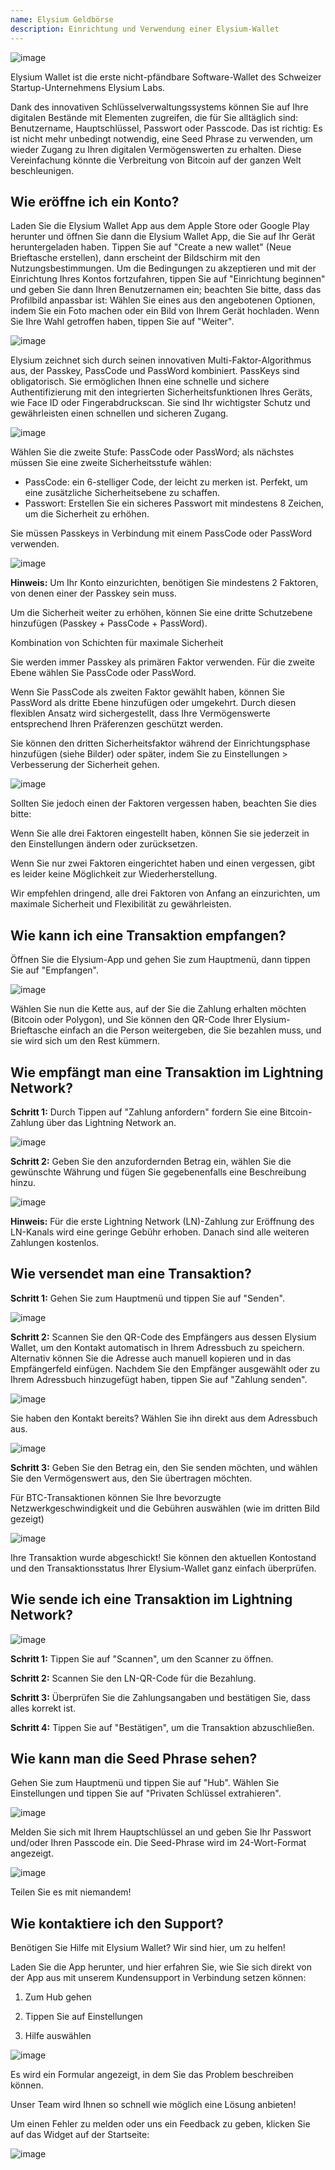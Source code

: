 ```yaml
---
name: Elysium Geldbörse
description: Einrichtung und Verwendung einer Elysium-Wallet
---
```

![image](assets/cover.webp)

Elysium Wallet ist die erste nicht-pfändbare Software-Wallet des Schweizer Startup-Unternehmens Elysium Labs.

Dank des innovativen Schlüsselverwaltungssystems können Sie auf Ihre digitalen Bestände mit Elementen zugreifen, die für Sie alltäglich sind: Benutzername, Hauptschlüssel, Passwort oder Passcode. Das ist richtig: Es ist nicht mehr unbedingt notwendig, eine Seed Phrase zu verwenden, um wieder Zugang zu Ihren digitalen Vermögenswerten zu erhalten. Diese Vereinfachung könnte die Verbreitung von Bitcoin auf der ganzen Welt beschleunigen.

## Wie eröffne ich ein Konto?

Laden Sie die Elysium Wallet App aus dem Apple Store oder Google Play herunter und öffnen Sie dann die Elysium Wallet App, die Sie auf Ihr Gerät heruntergeladen haben. Tippen Sie auf "Create a new wallet" (Neue Brieftasche erstellen), dann erscheint der Bildschirm mit den Nutzungsbestimmungen. Um die Bedingungen zu akzeptieren und mit der Einrichtung Ihres Kontos fortzufahren, tippen Sie auf "Einrichtung beginnen" und geben Sie dann Ihren Benutzernamen ein; beachten Sie bitte, dass das Profilbild anpassbar ist: Wählen Sie eines aus den angebotenen Optionen, indem Sie ein Foto machen oder ein Bild von Ihrem Gerät hochladen. Wenn Sie Ihre Wahl getroffen haben, tippen Sie auf "Weiter".

![image](assets/en/02.webp)

Elysium zeichnet sich durch seinen innovativen Multi-Faktor-Algorithmus aus, der Passkey, PassCode und PassWord kombiniert. PassKeys sind obligatorisch. Sie ermöglichen Ihnen eine schnelle und sichere Authentifizierung mit den integrierten Sicherheitsfunktionen Ihres Geräts, wie Face ID oder Fingerabdruckscan. Sie sind Ihr wichtigster Schutz und gewährleisten einen schnellen und sicheren Zugang.

![image](assets/en/03.webp)

Wählen Sie die zweite Stufe: PassCode oder PassWord; als nächstes müssen Sie eine zweite Sicherheitsstufe wählen:


- PassCode: ein 6-stelliger Code, der leicht zu merken ist. Perfekt, um eine zusätzliche Sicherheitsebene zu schaffen.
- Passwort: Erstellen Sie ein sicheres Passwort mit mindestens 8 Zeichen, um die Sicherheit zu erhöhen.

Sie müssen Passkeys in Verbindung mit einem PassCode oder PassWord verwenden.

![image](assets/en/04.webp)

**Hinweis:** Um Ihr Konto einzurichten, benötigen Sie mindestens 2 Faktoren, von denen einer der Passkey sein muss.

Um die Sicherheit weiter zu erhöhen, können Sie eine dritte Schutzebene hinzufügen (Passkey + PassCode + PassWord).

Kombination von Schichten für maximale Sicherheit

Sie werden immer Passkey als primären Faktor verwenden. Für die zweite Ebene wählen Sie PassCode oder PassWord.

Wenn Sie PassCode als zweiten Faktor gewählt haben, können Sie PassWord als dritte Ebene hinzufügen oder umgekehrt. Durch diesen flexiblen Ansatz wird sichergestellt, dass Ihre Vermögenswerte entsprechend Ihren Präferenzen geschützt werden.

Sie können den dritten Sicherheitsfaktor während der Einrichtungsphase hinzufügen (siehe Bilder) oder später, indem Sie zu Einstellungen > Verbesserung der Sicherheit gehen.

![image](assets/en/05.webp)

Sollten Sie jedoch einen der Faktoren vergessen haben, beachten Sie dies bitte:

Wenn Sie alle drei Faktoren eingestellt haben, können Sie sie jederzeit in den Einstellungen ändern oder zurücksetzen.

Wenn Sie nur zwei Faktoren eingerichtet haben und einen vergessen, gibt es leider keine Möglichkeit zur Wiederherstellung.

Wir empfehlen dringend, alle drei Faktoren von Anfang an einzurichten, um maximale Sicherheit und Flexibilität zu gewährleisten.

## Wie kann ich eine Transaktion empfangen?

Öffnen Sie die Elysium-App und gehen Sie zum Hauptmenü, dann tippen Sie auf "Empfangen".

![image](assets/en/06.webp)

Wählen Sie nun die Kette aus, auf der Sie die Zahlung erhalten möchten (Bitcoin oder Polygon), und Sie können den QR-Code Ihrer Elysium-Brieftasche einfach an die Person weitergeben, die Sie bezahlen muss, und sie wird sich um den Rest kümmern.

## Wie empfängt man eine Transaktion im Lightning Network?

**Schritt 1:** Durch Tippen auf "Zahlung anfordern" fordern Sie eine Bitcoin-Zahlung über das Lightning Network an.

![image](assets/en/07.webp)

**Schritt 2:** Geben Sie den anzufordernden Betrag ein, wählen Sie die gewünschte Währung und fügen Sie gegebenenfalls eine Beschreibung hinzu.

![image](assets/en/08.webp)

**Hinweis:** Für die erste Lightning Network (LN)-Zahlung zur Eröffnung des LN-Kanals wird eine geringe Gebühr erhoben. Danach sind alle weiteren Zahlungen kostenlos.

## Wie versendet man eine Transaktion?

**Schritt 1:** Gehen Sie zum Hauptmenü und tippen Sie auf "Senden".

![image](assets/en/09.webp)

**Schritt 2:** Scannen Sie den QR-Code des Empfängers aus dessen Elysium Wallet, um den Kontakt automatisch in Ihrem Adressbuch zu speichern. Alternativ können Sie die Adresse auch manuell kopieren und in das Empfängerfeld einfügen. Nachdem Sie den Empfänger ausgewählt oder zu Ihrem Adressbuch hinzugefügt haben, tippen Sie auf "Zahlung senden".

![image](assets/en/10.webp)

Sie haben den Kontakt bereits? Wählen Sie ihn direkt aus dem Adressbuch aus.

![image](assets/en/11.webp)

**Schritt 3:** Geben Sie den Betrag ein, den Sie senden möchten, und wählen Sie den Vermögenswert aus, den Sie übertragen möchten.

Für BTC-Transaktionen können Sie Ihre bevorzugte Netzwerkgeschwindigkeit und die Gebühren auswählen (wie im dritten Bild gezeigt)

![image](assets/en/12.webp)

Ihre Transaktion wurde abgeschickt! Sie können den aktuellen Kontostand und den Transaktionsstatus Ihrer Elysium-Wallet ganz einfach überprüfen.

## Wie sende ich eine Transaktion im Lightning Network?

![image](assets/en/13.webp)

**Schritt 1:** Tippen Sie auf "Scannen", um den Scanner zu öffnen.

**Schritt 2:** Scannen Sie den LN-QR-Code für die Bezahlung.

**Schritt 3:** Überprüfen Sie die Zahlungsangaben und bestätigen Sie, dass alles korrekt ist.

**Schritt 4:** Tippen Sie auf "Bestätigen", um die Transaktion abzuschließen.

## Wie kann man die Seed Phrase sehen?

Gehen Sie zum Hauptmenü und tippen Sie auf "Hub". Wählen Sie Einstellungen und tippen Sie auf "Privaten Schlüssel extrahieren".

![image](assets/en/14.webp)

Melden Sie sich mit Ihrem Hauptschlüssel an und geben Sie Ihr Passwort und/oder Ihren Passcode ein. Die Seed-Phrase wird im 24-Wort-Format angezeigt.

![image](assets/en/15.webp)

Teilen Sie es mit niemandem!

## Wie kontaktiere ich den Support?

Benötigen Sie Hilfe mit Elysium Wallet? Wir sind hier, um zu helfen!

Laden Sie die App herunter, und hier erfahren Sie, wie Sie sich direkt von der App aus mit unserem Kundensupport in Verbindung setzen können:

1. Zum Hub gehen

2. Tippen Sie auf Einstellungen

3. Hilfe auswählen

![image](assets/en/16.webp)

Es wird ein Formular angezeigt, in dem Sie das Problem beschreiben können.

Unser Team wird Ihnen so schnell wie möglich eine Lösung anbieten!

Um einen Fehler zu melden oder uns ein Feedback zu geben, klicken Sie auf das Widget auf der Startseite:

![image](assets/en/17.webp)